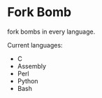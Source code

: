 # Fork Bomb
fork bombs in every language.

Current languages:

 - C
 - Assembly
 - Perl
 - Python
 - Bash
